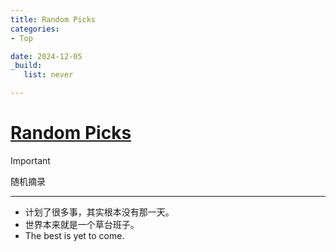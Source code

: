 ```yaml
---
title: Random Picks
categories:
- Top

date: 2024-12-05
_build:
   list: never

---
```


# [Random Picks](https://github.com/chinobing/chinobing.github.io/issues/17)

> [!IMPORTANT]
> 随机摘录

---
- 计划了很多事，其实根本没有那一天。
- 世界本来就是一个草台班子。
- The best is yet to come.